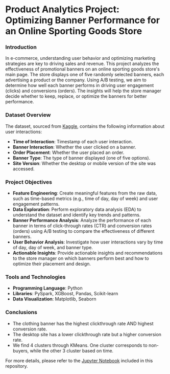 # Product Analytics Project: Optimizing Banner Performance for an Online Sporting Goods Store

### Introduction

In e-commerce, understanding user behavior and optimizing marketing strategies are key to driving sales and revenue. This project analyzes the effectiveness of promotional banners on an online sporting goods store's main page. The store displays one of five randomly selected banners, each advertising a product or the company. Using A/B testing, we aim to determine how well each banner performs in driving user engagement (clicks) and conversions (orders). The insights will help the store manager decide whether to keep, replace, or optimize the banners for better performance.

### Dataset Overview

The dataset, sourced from [Kaggle](https://www.kaggle.com/datasets/podsyp/how-to-do-product-analytics/data), contains the following information about user interactions:

- **Time of Interaction**: Timestamp of each user interaction.
- **Banner Interaction**: Whether the user clicked on a banner.
- **Order Placement**: Whether the user placed an order.
- **Banner Type**: The type of banner displayed (one of five options).
- **Site Version**: Whether the desktop or mobile version of the site was accessed.

### Project Objectives

- **Feature Engineering**: Create meaningful features from the raw data, such as time-based metrics (e.g., time of day, day of week) and user engagement patterns.
- **Data Exploration**: Perform exploratory data analysis (EDA) to understand the dataset and identify key trends and patterns.
- **Banner Performance Analysis**: Analyze the performance of each banner in terms of click-through rates (CTR) and conversion rates (orders) using A/B testing to compare the effectiveness of different banners.
- **User Behavior Analysis**: Investigate how user interactions vary by time of day, day of week, and banner type.
- **Actionable Insights**: Provide actionable insights and recommendations to the store manager on which banners perform best and how to optimize their placement and design.

### Tools and Technologies

- **Programming Language**: Python
- **Libraries**: PySpark, XGBoost, Pandas, Scikit-learn
- **Data Visualization**: Matplotlib, Seaborn

### Conclusions

- The clothing banner has the highest clickthrough rate AND highest conversion rate.
- The desktop site has a lower clickthrough rate but a higher conversion rate.
- We find 4 clusters through KMeans. One cluster corresponds to non-buyers, while the other 3 cluster based on time.

For more details, please refer to the [Jupyter Notebook](https://github.com/rsuhendra/product_analytics/blob/main/spark.ipynb) included in this repository.
